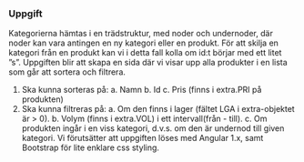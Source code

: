 
### Uppgift
Kategorierna hämtas i en trädstruktur, med noder och undernoder, där noder kan vara
antingen en ny kategori eller en produkt. För att skilja en kategori från en produkt kan
vi i detta fall kolla om id:t börjar med ett litet ”s”.
Uppgiften blir att skapa en sida där vi visar upp alla produkter i en lista som går att
sortera och filtrera.
1. Ska kunna sorteras på:
a. Namn
b. Id
c. Pris (finns i extra.PRI på produkten)
2. Ska kunna filtreras på:
a. Om den finns i lager (fältet LGA i extra-objektet är > 0).
b. Volym (finns i extra.VOL) i ett intervall(från - till).
c. Om produkten ingår i en viss kategori, d.v.s. om den är undernod till
given kategori.
Vi förutsätter att uppgiften löses med Angular 1.x, samt Bootstrap för lite enklare css
styling.




